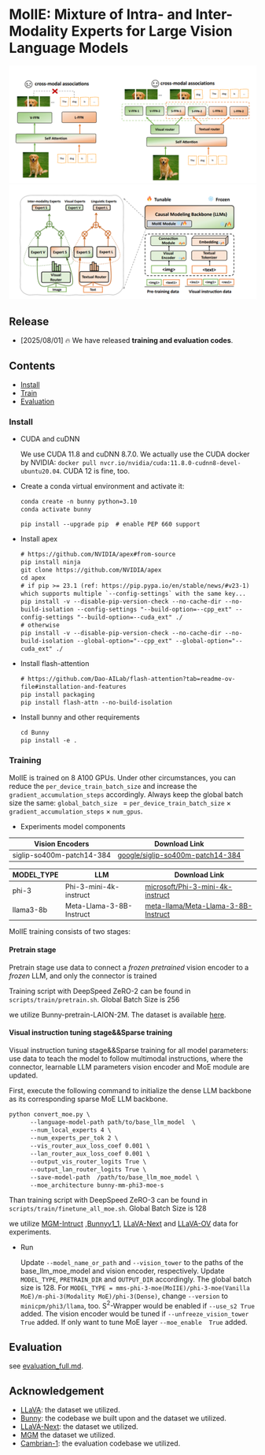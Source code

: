 # MoIIE: Mixture of Intra- and Inter-Modality Experts for Large Vision Language Models

![](case.png)
![](MoIIE.png)

## Release
- [2025/08/01] 🔥 We have released **training and evaluation codes**. 

## Contents
- [Install](#install)
- [Train](#train)
- [Evaluation](#evaluation)

### Install
* CUDA and cuDNN

  We use CUDA 11.8 and cuDNN 8.7.0. We actually use the CUDA docker by NVIDIA: `docker pull nvcr.io/nvidia/cuda:11.8.0-cudnn8-devel-ubuntu20.04`. CUDA 12 is fine, too.

* Create a conda virtual environment and activate it:

  ```shell
  conda create -n bunny python=3.10
  conda activate bunny
  ```


  ```shell
  pip install --upgrade pip  # enable PEP 660 support
  ```

* Install apex

  ```shell
  # https://github.com/NVIDIA/apex#from-source
  pip install ninja
  git clone https://github.com/NVIDIA/apex
  cd apex
  # if pip >= 23.1 (ref: https://pip.pypa.io/en/stable/news/#v23-1) which supports multiple `--config-settings` with the same key...
  pip install -v --disable-pip-version-check --no-cache-dir --no-build-isolation --config-settings "--build-option=--cpp_ext" --config-settings "--build-option=--cuda_ext" ./
  # otherwise
  pip install -v --disable-pip-version-check --no-cache-dir --no-build-isolation --global-option="--cpp_ext" --global-option="--cuda_ext" ./
  ```

* Install flash-attention

  ```shell
  # https://github.com/Dao-AILab/flash-attention?tab=readme-ov-file#installation-and-features
  pip install packaging
  pip install flash-attn --no-build-isolation
  ```

* Install bunny and other requirements

  ```shell
  cd Bunny
  pip install -e .
  ```
### Training

MoIIE is trained on 8 A100 GPUs. Under other circumstances, you can reduce the `per_device_train_batch_size` and increase the `gradient_accumulation_steps` accordingly. Always keep the global batch size the same: `global_batch_size ` = `per_device_train_batch_size` $`\times`$ `gradient_accumulation_steps` $`\times`$ `num_gpus`.

* Experiments model components


| Vision Encoders            | Download Link                                                |
| -------------------------- | ------------------------------------------------------------ |
| siglip-so400m-patch14-384  | [google/siglip-so400m-patch14-384](https://huggingface.co/google/siglip-so400m-patch14-384) |



| MODEL_TYPE | LLM             | Download Link                                                |
| ---------- | --------------- | ------------------------------------------------------------ |
| phi-3 | Phi-3-mini-4k-instruct | [microsoft/Phi-3-mini-4k-instruct](https://huggingface.co/microsoft/Phi-3-mini-4k-instruct) |
| llama3-8b | Meta-Llama-3-8B-Instruct | [meta-llama/Meta-Llama-3-8B-Instruct](https://huggingface.co/meta-llama/Meta-Llama-3-8B-Instruct) |

MoIIE training consists of two stages: 

#### Pretrain stage

Pretrain stage use data to connect a *frozen pretrained* vision encoder to a *frozen* LLM, and only the connector is trained 

Training script with DeepSpeed ZeRO-2 can be found in ```scripts/train/pretrain.sh```. Global Batch Size is 256

we utilize Bunny-pretrain-LAION-2M. The dataset is available [here](https://huggingface.co/datasets/BoyaWu10/Bunny-v1_1-data).

#### Visual instruction tuning stage&&Sparse training
Visual instruction tuning stage&&Sparse training for all model parameters: use data to teach the model to follow multimodal instructions, where the connector, learnable LLM parameters vision encoder and MoE module are updated.

First, execute the following command to initialize the dense LLM backbone as its corresponding sparse MoE LLM backbone. 

  ```shell
python convert_moe.py \
        --language-model-path path/to/base_llm_model  \
        --num_local_experts 4 \
        --num_experts_per_tok 2 \
        --vis_router_aux_loss_coef 0.001 \
        --lan_router_aux_loss_coef 0.001 \
        --output_vis_router_logits True \
        --output_lan_router_logits True \
        --save-model-path  /path/to/base_llm_moe_model \
        --moe_architecture bunny-mm-phi3-moe-s
  ```

Than training script with DeepSpeed ZeRO-3 can be found in ```scripts/train/finetune_all_moe.sh```. Global Batch Size is 128

we utilize [MGM-Intruct]([YanweiLi/MGM-Instruction](https://huggingface.co/datasets/YanweiLi/MGM-Instruction)) ,[Bunnyv1_1](https://huggingface.co/datasets/BoyaWu10/Bunny-v1_1-data), [LLaVA-Next](lmms-lab/LLaVA-NeXT-Data) and [LLaVA-OV](https://github.com/LLaVA-VL/LLaVA-NeXT) data for experiments.

* Run

  Update `--model_name_or_path` and `--vision_tower` to the paths of the base_llm_moe_model and vision encoder, respectively. Update `MODEL_TYPE`, `PRETRAIN_DIR` and `OUTPUT_DIR` accordingly. The global batch size is 128. For `MODEL_TYPE = mms-phi-3-moe(MoIIE)/phi-3-moe(Vanilla MoE)/m-phi-3(Modality MoE)/phi-3(Dense)`, change `--version` to `minicpm/phi3/llama`, too. S$`^2`$-Wrapper would be enabled if `--use_s2 True` added. The vision encoder would be tuned if `--unfreeze_vision_tower True` added. If only want to tune MoE layer `--moe_enable  True` added.


## Evaluation

see [evaluation_full.md](script/eval/full/evaluation.md).


## Acknowledgement
- [LLaVA](https://github.com/haotian-liu/LLaVA): the dataset we utilized.
- [Bunny](https://github.com/BAAI-DCAI/Bunny): the codebase we built upon and the dataset we utilized.
- [LLaVA-Next](https://github.com/LLaVA-VL/LLaVA-NeXT): the dataset we utilized.
- [MGM](https://github.com/dvlab-research/MGM) the dataset we utilized.
- [Cambrian-1](https://github.com/cambrian-mllm/cambrian): the evaluation codebase we utilized.
